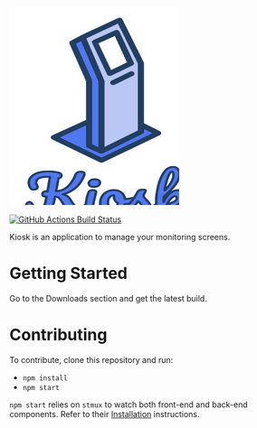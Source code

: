<img alt="Kiosk Logo" src="https://raw.githubusercontent.com/warrenseine/kiosk/master/public/images/logos/logo.svg?sanitize=true" height="350" width="300">

[![GitHub Actions Build Status](https://github.com/warrenseine/kiosk/workflows/build/badge.svg)](https://github.com/warrenseine/kiosk/actions?query=workflow%3Abuild)

Kiosk is an application to manage your monitoring screens.

# Getting Started

Go to the Downloads section and get the latest build.

# Contributing

To contribute, clone this repository and run:

- `npm install`
- `npm start`

`npm start` relies on `stmux` to watch both front-end and back-end components. Refer to
their [Installation](https://www.npmjs.com/package/stmux#installation) instructions.

